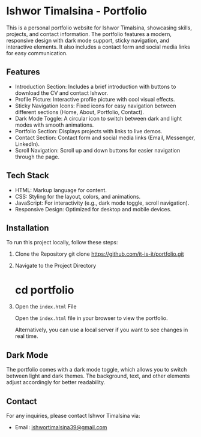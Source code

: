# Ishwor Timalsina - Portfolio

This is a personal portfolio website for Ishwor Timalsina, showcasing skills, projects, and contact information. The portfolio features a modern, responsive design with dark mode support, sticky navigation, and interactive elements. It also includes a contact form and social media links for easy communication.

## Features

- Introduction Section: Includes a brief introduction with buttons to download the CV and contact Ishwor.
- Profile Picture: Interactive profile picture with cool visual effects.
- Sticky Navigation Icons: Fixed icons for easy navigation between different sections (Home, About, Portfolio, Contact).
- Dark Mode Toggle: A circular icon to switch between dark and light modes with smooth animations.
- Portfolio Section: Displays projects with links to live demos.
- Contact Section: Contact form and social media links (Email, Messenger, LinkedIn).
- Scroll Navigation: Scroll up and down buttons for easier navigation through the page.

## Tech Stack

- HTML: Markup language for content.
- CSS: Styling for the layout, colors, and animations.
- JavaScript: For interactivity (e.g., dark mode toggle, scroll navigation).
- Responsive Design: Optimized for desktop and mobile devices.

## Installation

To run this project locally, follow these steps:

1. Clone the Repository
   git clone https://github.com/it-is-it/portfolio.git

2. Navigate to the Project Directory

   # cd portfolio

3. Open the `index.html` File

   Open the `index.html` file in your browser to view the portfolio.

   Alternatively, you can use a local server if you want to see changes in real time.

## Dark Mode

The portfolio comes with a dark mode toggle, which allows you to switch between light and dark themes. The background, text, and other elements adjust accordingly for better readability.

## Contact

For any inquiries, please contact Ishwor Timalsina via:

- Email: ishwortimalsina39@gmail.com
